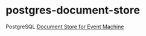 # postgres-document-store
PostgreSQL [Document Store for Event Machine](https://github.com/proophsoftware/event-machine/blob/master/src/Persistence/DocumentStore.php)



